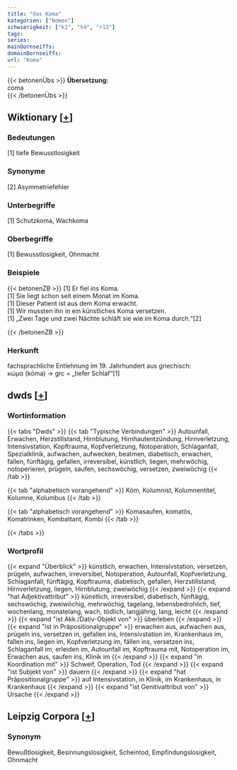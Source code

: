 ```yaml
---
title: "das Koma"
kategorien: ["Nomen"]
schwierigkeit: ["k1", "h4", "r13"]
tags:
series:
mainDornseiffs:
domainDornseiffs:
url: "Koma"
---
```


{{< betonenÜbs >}}
**Übersetzung:**  
coma  
{{< /betonenÜbs >}}

## Wiktionary [[+](https://de.wiktionary.org/wiki/Koma)]

### Bedeutungen
[1] tiefe Bewusstlosigkeit  

### Synonyme
[2] Asymmetriefehler  

### Unterbegriffe
[1] Schutzkoma, Wachkoma  

### Oberbegriffe
[1] Bewusstlosigkeit, Ohnmacht  

### Beispiele
{{< betonenZB >}}
[1] Er fiel ins Koma.  
[1] Sie liegt schon seit einem Monat im Koma.  
[1] Dieser Patient ist aus dem Koma erwacht.  
[1] Wir mussten ihn in ein künstliches Koma versetzen.  
[1] „Zwei Tage und zwei Nächte schläft sie wie im Koma durch.“[2]  

{{< /betonenZB >}}
### Herkunft
fachsprachliche Entlehnung im 19. Jahrhundert aus griechisch: κώμα (kōma) → grc = „tiefer Schlaf“[1]  



## dwds [[+](https://www.dwds.de/wb/Koma)]

### Wortinformation
{{< tabs "Dwds" >}}
{{< tab "Typische Verbindungen" >}}
Autounfall, Erwachen, Herzstillstand, Hirnblutung, Hirnhautentzündung, Hirnverletzung, Intensivstation, Kopftrauma, Kopfverletzung, Notoperation, Schlaganfall, Spezialklinik, aufwachen, aufwecken, beatmen, diabetisch, erwachen, fallen, fünftägig, gefallen, irreversibel, künstlich, liegen, mehrwöchig, notoperieren, prügeln, saufen, sechswöchig, versetzen, zweiwöchig
{{< /tab >}}

{{< tab "alphabetisch vorangehend" >}}
Köm, Kolumnist, Kolumnentitel, Kolumne, Kolumbus
{{< /tab >}}

{{< tab "alphabetisch vorangehend" >}}
Komasaufen, komatös, Komatrinken, Kombattant, Kombi
{{< /tab >}}

{{< /tabs >}}

### Wortprofil
{{< expand "Überblick" >}} künstlich, erwachen, Intensivstation, versetzen, prügeln, aufwachen, irreversibel, Notoperation, Autounfall, Kopfverletzung, Schlaganfall, fünftägig, Kopftrauma, diabetisch, gefallen, Herzstillstand, Hirnverletzung, liegen, Hirnblutung, zweiwöchig {{< /expand >}}
{{< expand "hat Adjektivattribut" >}} künstlich, irreversibel, diabetisch, fünftägig, sechswöchig, zweiwöchig, mehrwöchig, tagelang, lebensbedrohlich, tief, wochenlang, monatelang, wach, tödlich, langjährig, lang, leicht {{< /expand >}}
{{< expand "ist Akk./Dativ-Objekt von" >}} überleben {{< /expand >}}
{{< expand "ist in Präpositionalgruppe" >}} erwachen aus, aufwachen aus, prügeln ins, versetzen in, gefallen ins, Intensivstation im, Krankenhaus im, fallen ins, liegen im, Kopfverletzung im, fällen ins, versetzen ins, Schlaganfall im, erleiden im, Autounfall im, Kopftrauma mit, Notoperation im, Erwachen aus, saufen ins, Klinik im {{< /expand >}}
{{< expand "in Koordination mit" >}} Schweif, Operation, Tod {{< /expand >}}
{{< expand "ist Subjekt von" >}} dauern {{< /expand >}}
{{< expand "hat Präpositionalgruppe" >}} auf Intensivstation, in Klinik, im Krankenhaus, in Krankenhaus {{< /expand >}}
{{< expand "ist Genitivattribut von" >}} Ursache {{< /expand >}}

## Leipzig Corpora [[+](https://corpora.uni-leipzig.de/en/res?word=Koma&corpusId=deu_newscrawl-public_2018)]


### Synonym
Bewußtlosigkeit, Besinnungslosigkeit, Scheintod, Empfindungslosigkeit, Ohnmacht

